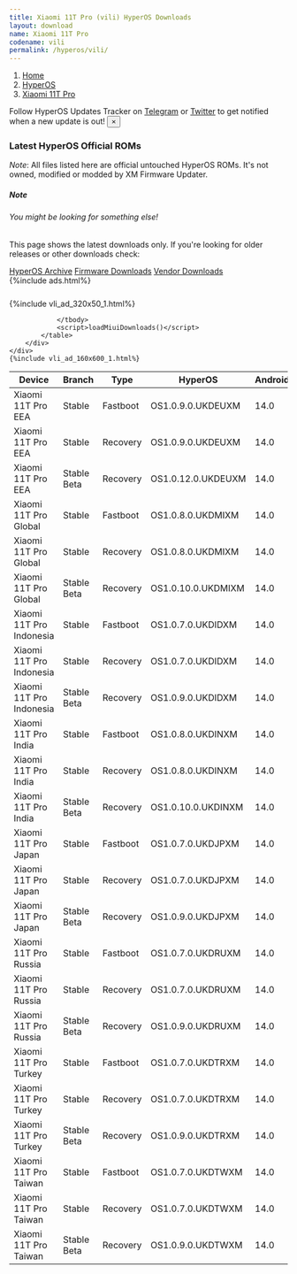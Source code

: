 ```yaml
---
title: Xiaomi 11T Pro (vili) HyperOS Downloads
layout: download
name: Xiaomi 11T Pro
codename: vili
permalink: /hyperos/vili/
---
```

<nav aria-label="breadcrumb">
    <ol class="breadcrumb">
        <li class="breadcrumb-item"><a href="/">Home</a></li>
        <li class="breadcrumb-item"><a href="/hyperos/">HyperOS</a></li>
        <li class="breadcrumb-item active" aria-current="page"><a href="/hyperos/vili/">Xiaomi 11T Pro</a></li>
    </ol>
</nav>
<div class="alert alert-primary alert-dismissible fade show" role="alert">
    Follow HyperOS Updates Tracker on <a href="https://t.me/MIUIUpdatesTracker" class="alert-link">Telegram</a>
     or <a href="https://twitter.com/MiFwUpdater" class="alert-link">Twitter</a> to get notified when a new update is out!
    <button type="button" class="close" data-dismiss="alert" aria-label="Close">
        <span aria-hidden="true">&times;</span>
    </button>
</div>

### Latest HyperOS Official ROMs
*Note*: All files listed here are official untouched HyperOS ROMs. It's not owned, modified or modded by XM Firmware Updater.
<div class="card">
  <div class="card-body">
    <h5 class="card-title">Note</h5>
    <h6 class="card-subtitle mb-2 text-muted">You might be looking for something else!</h6>
    <p class="card-text">This page shows the latest downloads only.
     If you're looking for older releases or other downloads check:</p>
    <a href="/archive/hyperos/vili/" class="card-link">HyperOS Archive</a>
    <a href="/firmware/vili/" class="card-link">Firmware Downloads</a>
    <a href="/vendor/vili/" class="card-link">Vendor Downloads</a>
  </div>
</div>
{%include ads.html%}
<div class="row justify-content-center">
    <div class="col-10">
        <div class="table-responsive-md" style="margin-top: 25px;">
            {%include vli_ad_320x50_1.html%}
            <table id="miui" class="display dt-responsive nowrap compact table table-striped table-hover table-sm">
                <thead class="thead-dark">
                    <tr>
                        <th data-ref="device">Device</th>
                        <th data-ref="branch">Branch</th>
                        <th data-ref="type">Type</th>
                        <th data-ref="miui">HyperOS</th>
                        <th data-ref="android">Android</th>
                        <th data-ref="size">Size</th>
                        <th data-ref="size">Date</th>
                        <th data-ref="link">Link</th>
                    </tr>
                </thead>
                <tbody>
                <tr><td>Xiaomi 11T Pro EEA</td><td>Stable</td><td>Fastboot</td><td>OS1.0.9.0.UKDEUXM</td><td>14.0</td><td>6.4 GB</td><td>2024-11-07</td><td><a href="/hyperos/vili/stable/OS1.0.9.0.UKDEUXM/">Download</a></td></tr>
<tr><td>Xiaomi 11T Pro EEA</td><td>Stable</td><td>Recovery</td><td>OS1.0.9.0.UKDEUXM</td><td>14.0</td><td>5.2 GB</td><td>2024-12-03</td><td><a href="/hyperos/vili/stable/OS1.0.9.0.UKDEUXM/">Download</a></td></tr>
<tr><td>Xiaomi 11T Pro EEA</td><td>Stable Beta</td><td>Recovery</td><td>OS1.0.12.0.UKDEUXM</td><td>14.0</td><td>5.2 GB</td><td>2025-02-25</td><td><a href="/hyperos/vili/stable beta/OS1.0.12.0.UKDEUXM/">Download</a></td></tr>
<tr><td>Xiaomi 11T Pro Global</td><td>Stable</td><td>Fastboot</td><td>OS1.0.8.0.UKDMIXM</td><td>14.0</td><td>6.6 GB</td><td>2024-11-13</td><td><a href="/hyperos/vili/stable/OS1.0.8.0.UKDMIXM/">Download</a></td></tr>
<tr><td>Xiaomi 11T Pro Global</td><td>Stable</td><td>Recovery</td><td>OS1.0.8.0.UKDMIXM</td><td>14.0</td><td>5.3 GB</td><td>2024-12-03</td><td><a href="/hyperos/vili/stable/OS1.0.8.0.UKDMIXM/">Download</a></td></tr>
<tr><td>Xiaomi 11T Pro Global</td><td>Stable Beta</td><td>Recovery</td><td>OS1.0.10.0.UKDMIXM</td><td>14.0</td><td>5.3 GB</td><td>2025-02-25</td><td><a href="/hyperos/vili/stable beta/OS1.0.10.0.UKDMIXM/">Download</a></td></tr>
<tr><td>Xiaomi 11T Pro Indonesia</td><td>Stable</td><td>Fastboot</td><td>OS1.0.7.0.UKDIDXM</td><td>14.0</td><td>6.5 GB</td><td>2024-11-13</td><td><a href="/hyperos/vili/stable/OS1.0.7.0.UKDIDXM/">Download</a></td></tr>
<tr><td>Xiaomi 11T Pro Indonesia</td><td>Stable</td><td>Recovery</td><td>OS1.0.7.0.UKDIDXM</td><td>14.0</td><td>5.2 GB</td><td>2024-12-03</td><td><a href="/hyperos/vili/stable/OS1.0.7.0.UKDIDXM/">Download</a></td></tr>
<tr><td>Xiaomi 11T Pro Indonesia</td><td>Stable Beta</td><td>Recovery</td><td>OS1.0.9.0.UKDIDXM</td><td>14.0</td><td>5.2 GB</td><td>2025-02-25</td><td><a href="/hyperos/vili/stable beta/OS1.0.9.0.UKDIDXM/">Download</a></td></tr>
<tr><td>Xiaomi 11T Pro India</td><td>Stable</td><td>Fastboot</td><td>OS1.0.8.0.UKDINXM</td><td>14.0</td><td>5.9 GB</td><td>2024-11-13</td><td><a href="/hyperos/vili/stable/OS1.0.8.0.UKDINXM/">Download</a></td></tr>
<tr><td>Xiaomi 11T Pro India</td><td>Stable</td><td>Recovery</td><td>OS1.0.8.0.UKDINXM</td><td>14.0</td><td>5.0 GB</td><td>2024-12-03</td><td><a href="/hyperos/vili/stable/OS1.0.8.0.UKDINXM/">Download</a></td></tr>
<tr><td>Xiaomi 11T Pro India</td><td>Stable Beta</td><td>Recovery</td><td>OS1.0.10.0.UKDINXM</td><td>14.0</td><td>5.0 GB</td><td>2025-02-25</td><td><a href="/hyperos/vili/stable beta/OS1.0.10.0.UKDINXM/">Download</a></td></tr>
<tr><td>Xiaomi 11T Pro Japan</td><td>Stable</td><td>Fastboot</td><td>OS1.0.7.0.UKDJPXM</td><td>14.0</td><td>6.3 GB</td><td>2024-11-13</td><td><a href="/hyperos/vili/stable/OS1.0.7.0.UKDJPXM/">Download</a></td></tr>
<tr><td>Xiaomi 11T Pro Japan</td><td>Stable</td><td>Recovery</td><td>OS1.0.7.0.UKDJPXM</td><td>14.0</td><td>5.0 GB</td><td>2024-12-03</td><td><a href="/hyperos/vili/stable/OS1.0.7.0.UKDJPXM/">Download</a></td></tr>
<tr><td>Xiaomi 11T Pro Japan</td><td>Stable Beta</td><td>Recovery</td><td>OS1.0.9.0.UKDJPXM</td><td>14.0</td><td>5.0 GB</td><td>2025-02-28</td><td><a href="/hyperos/vili/stable beta/OS1.0.9.0.UKDJPXM/">Download</a></td></tr>
<tr><td>Xiaomi 11T Pro Russia</td><td>Stable</td><td>Fastboot</td><td>OS1.0.7.0.UKDRUXM</td><td>14.0</td><td>6.3 GB</td><td>2024-11-13</td><td><a href="/hyperos/vili/stable/OS1.0.7.0.UKDRUXM/">Download</a></td></tr>
<tr><td>Xiaomi 11T Pro Russia</td><td>Stable</td><td>Recovery</td><td>OS1.0.7.0.UKDRUXM</td><td>14.0</td><td>5.0 GB</td><td>2024-12-03</td><td><a href="/hyperos/vili/stable/OS1.0.7.0.UKDRUXM/">Download</a></td></tr>
<tr><td>Xiaomi 11T Pro Russia</td><td>Stable Beta</td><td>Recovery</td><td>OS1.0.9.0.UKDRUXM</td><td>14.0</td><td>5.0 GB</td><td>2025-02-28</td><td><a href="/hyperos/vili/stable beta/OS1.0.9.0.UKDRUXM/">Download</a></td></tr>
<tr><td>Xiaomi 11T Pro Turkey</td><td>Stable</td><td>Fastboot</td><td>OS1.0.7.0.UKDTRXM</td><td>14.0</td><td>6.3 GB</td><td>2024-11-13</td><td><a href="/hyperos/vili/stable/OS1.0.7.0.UKDTRXM/">Download</a></td></tr>
<tr><td>Xiaomi 11T Pro Turkey</td><td>Stable</td><td>Recovery</td><td>OS1.0.7.0.UKDTRXM</td><td>14.0</td><td>5.2 GB</td><td>2024-12-03</td><td><a href="/hyperos/vili/stable/OS1.0.7.0.UKDTRXM/">Download</a></td></tr>
<tr><td>Xiaomi 11T Pro Turkey</td><td>Stable Beta</td><td>Recovery</td><td>OS1.0.9.0.UKDTRXM</td><td>14.0</td><td>5.2 GB</td><td>2025-02-28</td><td><a href="/hyperos/vili/stable beta/OS1.0.9.0.UKDTRXM/">Download</a></td></tr>
<tr><td>Xiaomi 11T Pro Taiwan</td><td>Stable</td><td>Fastboot</td><td>OS1.0.7.0.UKDTWXM</td><td>14.0</td><td>5.8 GB</td><td>2024-11-13</td><td><a href="/hyperos/vili/stable/OS1.0.7.0.UKDTWXM/">Download</a></td></tr>
<tr><td>Xiaomi 11T Pro Taiwan</td><td>Stable</td><td>Recovery</td><td>OS1.0.7.0.UKDTWXM</td><td>14.0</td><td>4.9 GB</td><td>2024-12-03</td><td><a href="/hyperos/vili/stable/OS1.0.7.0.UKDTWXM/">Download</a></td></tr>
<tr><td>Xiaomi 11T Pro Taiwan</td><td>Stable Beta</td><td>Recovery</td><td>OS1.0.9.0.UKDTWXM</td><td>14.0</td><td>4.9 GB</td><td>2025-02-25</td><td><a href="/hyperos/vili/stable beta/OS1.0.9.0.UKDTWXM/">Download</a></td></tr>

                </tbody>
                <script>loadMiuiDownloads()</script>
            </table>
        </div>
    </div>
    {%include vli_ad_160x600_1.html%}
</div>

